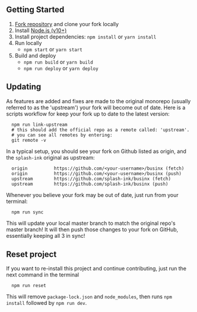 ## Getting Started
1. [Fork repository](https://github.com/splash-ink/businx/fork) and clone your fork locally
1. Install [Node.js (v10+)](https://nodejs.org/en/download/)
1. Install project dependencies: `npm install` or  `yarn install`
2. Run locally
   * `npm start` or `yarn start`
3. Build and deploy
   * `npm run build` or `yarn build`
   * `npm run deploy` or `yarn deploy`

## Updating

As features are added and fixes are made to the original monorepo (usually referred to as the 'upstream') your fork will become out of date. Here is a scripts workflow for keep your fork up to date to the latest version:

```shell
  npm run link-upstream
  # this should add the official repo as a remote called: 'upstream'.
  # you can see all remotes by entering:
  git remote -v
```

In a typical setup, you should see your fork on Github listed as origin, and the `splash-ink` original as upstream:

```shell
  origin          https://github.com/<your-username>/businx (fetch)
  origin          https://github.com/<your-username>/businx (push)
  upstream        https://github.com/splash-ink/businx (fetch)
  upstream        https://github.com/splash-ink/businx (push)
```

Whenever you believe your fork may be out of date, just run from your terminal:

```shell
  npm run sync
```

This will update your local master branch to match the original repo's master branch! It will then push those changes to your fork on GitHub, essentially keeping all 3 in sync!

## Reset project

If you want to re-install this project and continue contributing, just run the next command in the terminal

```shell
  npm run reset
```

This will remove `package-lock.json` and `node_modules`, then runs `npm install` followed by `npm run dev`.
